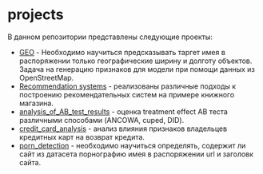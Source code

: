 # projects
В данном репозитории представлены следующие проекты:  
* [GEO](https://github.com/DimSap/projects/tree/main/GEO) - Необходимо научиться предсказывать таргет имея в распоряжении только географические ширину и долготу объектов. Задача на генерацию признаков для модели при помощи данных из OpenStreetMap.
* [Recommendation systems](https://github.com/DimSap/projects/tree/main/Recommendation_systems) - реализованы различные подходы к построению рекомендательных систем на примере книжного магазина.
* [analysis_of_AB_test_results](https://github.com/DimSap/projects/tree/main/analysis_of_AB_test_results) - оценка treatment effect AB теста различными способами (ANCOWA, cuped, DID).
* [credit_card_analysis](https://github.com/DimSap/projects/tree/main/credit_card_analysis) - анализ влияния признаков владельцев кредитных карт на возврат кредита.
* [porn_detection](https://github.com/DimSap/projects/tree/main/porn_detection) - необходимо научиться определять, содержит ли сайт из датасета порнографию имея в распоряжении url и заголовк сайта.
